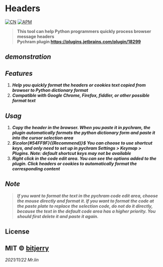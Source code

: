 # Headers

[![CN](https://img.shields.io/badge/Language-Chinese-red)](https://github.com/bitjerry/base/blob/main/README.zh-CN.md)
[![APM](https://img.shields.io/badge/license-MIT-2345.svg)](https://github.com/bitjerry/base)
>**This tool can help Python programmers quickly process browser message headers<br>
Pychram plugin https://plugins.jetbrains.com/plugin/18299**

## _demonstration_


## _Features_

1. ***Help you quickly format the headers or cookies text copied from browser to Python dictionary format***
2. ***Compatible with Google Chrome, Firefox, fiddler, or other possible format text***

## _Usag_

1. ***Copy the header in the browser. When you paste it in pychram, the plugin automatically formats the python dictionary form and paste it into the cursor selection area***
2. ***$\color{#54FF9F}{(Recommend)}$  You can choose to use shortcut keys, and only need to set up in pychram Settings > Keymap > Plugins. Note: default shortcut keys may not be available***
3. ***Right click in the code edit area. You can see the options added to the plugin. Click headers or cookies to automatically format the corresponding content***

## _Note_

>***If you want to format the text in the pychram code edit area, choose the mouse directly and format it. If you want to format the code at the paste plate to replace the selection code, do not do it directly, because the text in the default code area has a higher priority. You should first delete it and paste it again.***

## License
MIT © [bitjerry](https://github.com/bitjerry/base/blob/main/LICENSE)
----------
*2021/11/22*
*Mr.lin*